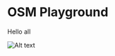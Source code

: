 # OSM Playground
Hello all


![Alt text](https://github.com/GitPlayground/osmplay/blob/master/screen.jpg "Screenshot")
